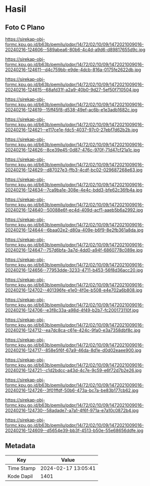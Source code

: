 # Hasil

## Foto C Plano

https://sirekap-obj-formc.kpu.go.id/b63b/pemilu/pdpr/14/72/02/10/09/1472021009016-20240216-124606--589abea6-80b6-4c4d-a9d6-d89817655d9c.jpg

https://sirekap-obj-formc.kpu.go.id/b63b/pemilu/pdpr/14/72/02/10/09/1472021009016-20240216-124611--d4c759bb-e9de-4dcb-816a-0175fe2622db.jpg

https://sirekap-obj-formc.kpu.go.id/b63b/pemilu/pdpr/14/72/02/10/09/1472021009016-20240216-124615--68afd31f-a2a9-40b0-9d27-5ef50f710504.jpg

https://sirekap-obj-formc.kpu.go.id/b63b/pemilu/pdpr/14/72/02/10/09/1472021009016-20240216-124619--15ff45f8-d538-49ef-ac6b-e1e3adb1682c.jpg

https://sirekap-obj-formc.kpu.go.id/b63b/pemilu/pdpr/14/72/02/10/09/1472021009016-20240216-124621--e117ce1e-fdc5-4037-97c0-27ebf7d62b2b.jpg

https://sirekap-obj-formc.kpu.go.id/b63b/pemilu/pdpr/14/72/02/10/09/1472021009016-20240216-124626--8ce39e45-0d87-476c-970f-71d47cf21a1c.jpg

https://sirekap-obj-formc.kpu.go.id/b63b/pemilu/pdpr/14/72/02/10/09/1472021009016-20240216-124629--d87027e3-ffb3-4cdf-bc02-029687268e63.jpg

https://sirekap-obj-formc.kpu.go.id/b63b/pemilu/pdpr/14/72/02/10/09/1472021009016-20240216-124634--7ca9ba1e-308e-4e4c-bdd3-bfe62c36fb4a.jpg

https://sirekap-obj-formc.kpu.go.id/b63b/pemilu/pdpr/14/72/02/10/09/1472021009016-20240216-124640--50088e6f-ec4d-409d-acf1-aaeb5b6a2992.jpg

https://sirekap-obj-formc.kpu.go.id/b63b/pemilu/pdpr/14/72/02/10/09/1472021009016-20240216-124644--6baa02e2-d80a-409e-b6f9-8e2fb361a8da.jpg

https://sirekap-obj-formc.kpu.go.id/b63b/pemilu/pdpr/14/72/02/10/09/1472021009016-20240216-124647--757d6bfa-3a7d-4dd0-a94f-6860778c089e.jpg

https://sirekap-obj-formc.kpu.go.id/b63b/pemilu/pdpr/14/72/02/10/09/1472021009016-20240216-124656--77953dde-3233-4711-b453-56f8d36acc20.jpg

https://sirekap-obj-formc.kpu.go.id/b63b/pemilu/pdpr/14/72/02/10/09/1472021009016-20240216-124702--401396fe-e1e0-4f0e-b508-e4e702a6b808.jpg

https://sirekap-obj-formc.kpu.go.id/b63b/pemilu/pdpr/14/72/02/10/09/1472021009016-20240216-124706--e3f8c33a-a98d-4f49-b2b7-fc200173110f.jpg

https://sirekap-obj-formc.kpu.go.id/b63b/pemilu/pdpr/14/72/02/10/09/1472021009016-20240216-124712--ea7dc8ca-c61e-424c-9fa0-e3a7358dbf8c.jpg

https://sirekap-obj-formc.kpu.go.id/b63b/pemilu/pdpr/14/72/02/10/09/1472021009016-20240216-124717--858e5f6f-67a9-46da-8d1e-d0d02eaee900.jpg

https://sirekap-obj-formc.kpu.go.id/b63b/pemilu/pdpr/14/72/02/10/09/1472021009016-20240216-124721--c1d2bdcc-a43d-4c7e-9c59-e6f72d7b2e26.jpg

https://sirekap-obj-formc.kpu.go.id/b63b/pemilu/pdpr/14/72/02/10/09/1472021009016-20240216-124726--3f01ffdf-50b6-473a-bc7a-be83b177cb62.jpg

https://sirekap-obj-formc.kpu.go.id/b63b/pemilu/pdpr/14/72/02/10/09/1472021009016-20240216-124730--58adade7-a7a1-4f6f-971a-e7a10c0872b4.jpg

https://sirekap-obj-formc.kpu.go.id/b63b/pemilu/pdpr/14/72/02/10/09/1472021009016-20240216-124609--d5654e39-bb3f-4513-b50e-55e68656ddfe.jpg


## Metadata

| Key        | Value               |
| ---------- | ------------------- |
| Time Stamp | 2024-02-17 13:05:41 |
| Kode Dapil | 1401                |



